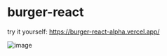 # burger-react

try it yourself:
https://burger-react-alpha.vercel.app/

![image](https://github.com/kamawui/burger-react/assets/92736102/5a06b78f-9738-49e7-b9db-3d99786d2554)
